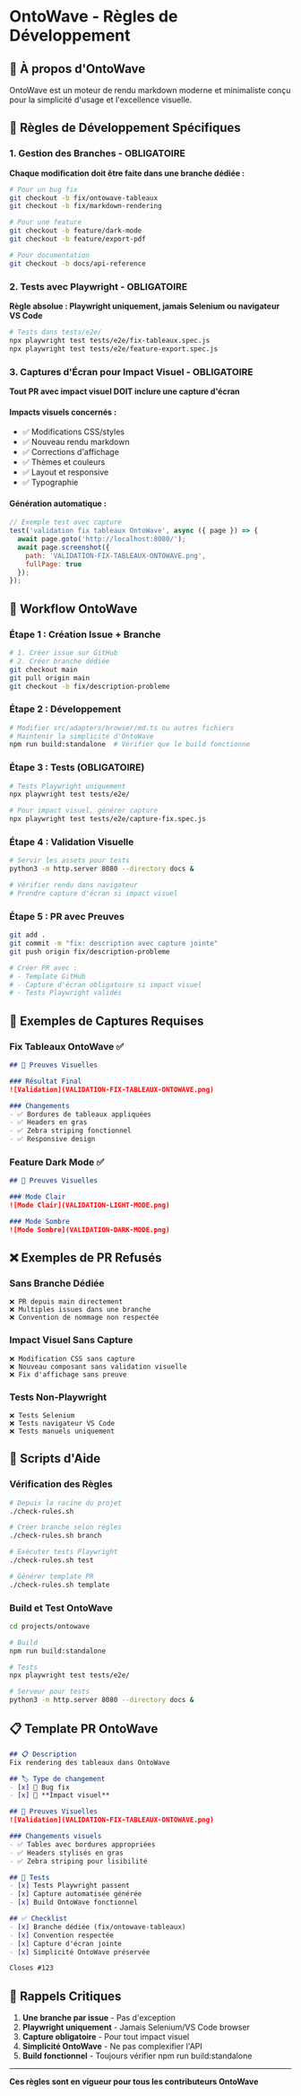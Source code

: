 # OntoWave - Règles de Développement

## 🌊 À propos d'OntoWave

OntoWave est un moteur de rendu markdown moderne et minimaliste conçu pour la simplicité d'usage et l'excellence visuelle.

## 🌿 Règles de Développement Spécifiques

### 1. Gestion des Branches - OBLIGATOIRE

**Chaque modification doit être faite dans une branche dédiée :**

```bash
# Pour un bug fix
git checkout -b fix/ontowave-tableaux
git checkout -b fix/markdown-rendering

# Pour une feature
git checkout -b feature/dark-mode
git checkout -b feature/export-pdf

# Pour documentation
git checkout -b docs/api-reference
```

### 2. Tests avec Playwright - OBLIGATOIRE

**Règle absolue : Playwright uniquement, jamais Selenium ou navigateur VS Code**

```bash
# Tests dans tests/e2e/
npx playwright test tests/e2e/fix-tableaux.spec.js
npx playwright test tests/e2e/feature-export.spec.js
```

### 3. Captures d'Écran pour Impact Visuel - OBLIGATOIRE

**Tout PR avec impact visuel DOIT inclure une capture d'écran**

#### Impacts visuels concernés :
- ✅ Modifications CSS/styles
- ✅ Nouveau rendu markdown  
- ✅ Corrections d'affichage
- ✅ Thèmes et couleurs
- ✅ Layout et responsive
- ✅ Typographie

#### Génération automatique :
```javascript
// Exemple test avec capture
test('validation fix tableaux OntoWave', async ({ page }) => {
  await page.goto('http://localhost:8080/');
  await page.screenshot({
    path: 'VALIDATION-FIX-TABLEAUX-ONTOWAVE.png',
    fullPage: true
  });
});
```

## 🔧 Workflow OntoWave

### Étape 1 : Création Issue + Branche
```bash
# 1. Créer issue sur GitHub
# 2. Créer branche dédiée
git checkout main
git pull origin main  
git checkout -b fix/description-probleme
```

### Étape 2 : Développement
```bash
# Modifier src/adapters/browser/md.ts ou autres fichiers
# Maintenir la simplicité d'OntoWave
npm run build:standalone  # Vérifier que le build fonctionne
```

### Étape 3 : Tests (OBLIGATOIRE)
```bash
# Tests Playwright uniquement
npx playwright test tests/e2e/

# Pour impact visuel, générer capture
npx playwright test tests/e2e/capture-fix.spec.js
```

### Étape 4 : Validation Visuelle
```bash
# Servir les assets pour tests
python3 -m http.server 8080 --directory docs &

# Vérifier rendu dans navigateur
# Prendre capture d'écran si impact visuel
```

### Étape 5 : PR avec Preuves
```bash
git add .
git commit -m "fix: description avec capture jointe"
git push origin fix/description-probleme

# Créer PR avec :
# - Template GitHub
# - Capture d'écran obligatoire si impact visuel
# - Tests Playwright validés
```

## 📸 Exemples de Captures Requises

### Fix Tableaux OntoWave ✅
```markdown
## 📸 Preuves Visuelles

### Résultat Final
![Validation](VALIDATION-FIX-TABLEAUX-ONTOWAVE.png)

### Changements
- ✅ Bordures de tableaux appliquées
- ✅ Headers en gras
- ✅ Zebra striping fonctionnel
- ✅ Responsive design
```

### Feature Dark Mode ✅  
```markdown
## 📸 Preuves Visuelles

### Mode Clair
![Mode Clair](VALIDATION-LIGHT-MODE.png)

### Mode Sombre  
![Mode Sombre](VALIDATION-DARK-MODE.png)
```

## ❌ Exemples de PR Refusés

### Sans Branche Dédiée
```
❌ PR depuis main directement
❌ Multiples issues dans une branche
❌ Convention de nommage non respectée
```

### Impact Visuel Sans Capture
```
❌ Modification CSS sans capture
❌ Nouveau composant sans validation visuelle
❌ Fix d'affichage sans preuve
```

### Tests Non-Playwright
```
❌ Tests Selenium
❌ Tests navigateur VS Code
❌ Tests manuels uniquement
```

## 🚀 Scripts d'Aide

### Vérification des Règles
```bash
# Depuis la racine du projet
./check-rules.sh

# Créer branche selon règles
./check-rules.sh branch

# Exécuter tests Playwright
./check-rules.sh test

# Générer template PR
./check-rules.sh template
```

### Build et Test OntoWave
```bash
cd projects/ontowave

# Build
npm run build:standalone

# Tests
npx playwright test tests/e2e/

# Serveur pour tests
python3 -m http.server 8080 --directory docs &
```

## 📋 Template PR OntoWave

```markdown
## 📋 Description
Fix rendering des tableaux dans OntoWave

## 🏷️ Type de changement  
- [x] 🐛 Bug fix
- [x] 🎨 **Impact visuel**

## 📸 Preuves Visuelles
![Validation](VALIDATION-FIX-TABLEAUX-ONTOWAVE.png)

### Changements visuels
- ✅ Tables avec bordures appropriées
- ✅ Headers stylisés en gras
- ✅ Zebra striping pour lisibilité

## 🧪 Tests
- [x] Tests Playwright passent
- [x] Capture automatisée générée
- [x] Build OntoWave fonctionnel

## ✅ Checklist
- [x] Branche dédiée (fix/ontowave-tableaux)
- [x] Convention respectée  
- [x] Capture d'écran jointe
- [x] Simplicité OntoWave préservée

Closes #123
```

## 🚨 Rappels Critiques

1. **Une branche par issue** - Pas d'exception
2. **Playwright uniquement** - Jamais Selenium/VS Code browser  
3. **Capture obligatoire** - Pour tout impact visuel
4. **Simplicité OntoWave** - Ne pas complexifier l'API
5. **Build fonctionnel** - Toujours vérifier npm run build:standalone

---

**Ces règles sont en vigueur pour tous les contributeurs OntoWave**